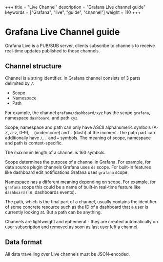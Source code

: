 +++
title = "Live Channel"
description = "Grafana Live channel guide"
keywords = ["Grafana", "live", "guide", "channel"]
weight = 110
+++

# Grafana Live Channel guide

Grafana Live is a PUB/SUB server, clients subscribe to channels to receive real-time updates published to those channels.

## Channel structure

Channel is a string identifier. In Grafana channel consists of 3 parts delimited by `/`:

- Scope
- Namespace
- Path

For example, the channel `grafana/dashboard/xyz` has the scope `grafana`, namespace `dashboard`, and path `xyz`.

Scope, namespace and path can only have ASCII alphanumeric symbols (A-Z, a-z, 0-9), `_` (underscore) and `-` (dash) at the moment. The path part can additionally have `/`, `.` and `=` symbols. The meaning of scope, namespace and path is context-specific.

The maximum length of a channel is 160 symbols.

Scope determines the purpose of a channel in Grafana. For example, for data source plugin channels Grafana uses `ds` scope. For built-in features like dashboard edit notifications Grafana uses `grafana` scope.

Namespace has a different meaning depending on scope. For example, for `grafana` scope this could be a name of built-in real-time feature like `dashboard` (i.e. dashboards events).

The path, which is the final part of a channel, usually contains the identifier of some concrete resource such as the ID of a dashboard that a user is currently looking at. But a path can be anything.

Channels are lightweight and ephemeral - they are created automatically on user subscription and removed as soon as last user left a channel.

## Data format

All data travelling over Live channels must be JSON-encoded.
